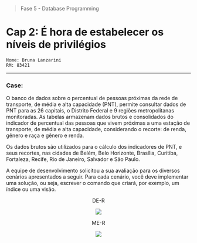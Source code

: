 > Fase 5 - Database Programming
# Cap 2: É hora de estabelecer os níveis de privilégios
```
Nome: Bruna Lanzarini
RM: 83421
```
-------------------

### Case: 
O banco de dados sobre o percentual de pessoas próximas da rede de transporte, de média e alta capacidade (PNT), permite consultar dados de PNT para as 26 capitais, o Distrito Federal e 9 regiões metropolitanas monitoradas. As tabelas armazenam dados brutos e consolidados do indicador de percentual das pessoas que vivem próximas a uma estação de transporte, de média e alta capacidade, considerando o recorte: de renda, gênero e raça e gênero e renda.

<p>Os dados brutos são utilizados para o cálculo dos indicadores de PNT, e seus recortes, nas cidades de Belém, Belo Horizonte, Brasília, Curitiba, Fortaleza, Recife, Rio de Janeiro, Salvador e São Paulo.</p>

<p>A equipe de desenvolvimento solicitou a sua avaliação para os diversos cenários apresentados a seguir. Para cada cenário, você deve implementar uma solução, ou seja, escrever o comando que criará, por exemplo, um índice ou uma visão.</p>

<p align="center">DE-R</p>
<p align="center"> 
    <img src="https://i.ibb.co/NKgY2YC/baixados.png">
  
  <p align="center">ME-R</p>
  <p align="center"> 
    <img src="https://i.ibb.co/yqG7ht7/baixados-1.png">
